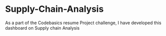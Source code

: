 # Supply-Chain-Analysis
As a part of the Codebasics resume Project challenge, I have developed this dashboard on Supply chain Analysis
